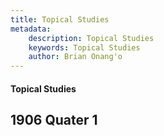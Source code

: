 ```yaml
---
title: Topical Studies
metadata:
    description: Topical Studies
    keywords: Topical Studies
    author: Brian Onang'o
---
```


#### Topical Studies

## 1906 Quater 1

